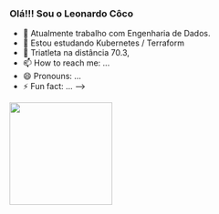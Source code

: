 ### Olá!!! Sou o Leonardo Côco


- 🔭 Atualmente trabalho com Engenharia de Dados.
- 🌱 Estou estudando Kubernetes / Terraform
- 💬  Triatleta na distância 70.3, 
- 📫 How to reach me: ...
- 😄 Pronouns: ...
- ⚡ Fun fact: ...
-->

<div>
  <a href="https://github.com/leonardocosouza">
  <img height="180em" src="https://github-readme-stats.vercel.app/api?username=leonardocosouza&show_icons=true&theme=dracula&include_all_commits=true&count_private=true"/>
</div>

